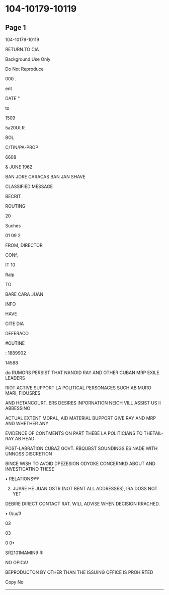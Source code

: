 # 104-10179-10119

## Page 1

104-10179-10119

RETURN.TO CIA

Background Use Only

Do Not Reproduce

000 .

ent

DATE "

to

1509

5a20Ut R

BOL

C/TIN/PA-PROP

6608

& JUNE 1962

BAN JORE CARACAS BAN JAN SHAVE

CLASSIFIED MESSAGE

BECRIT

ROUTING

20

Suches

01 09 2

FROM, DIRECTOR

CONf,

IT 10

Ralp

TO

BARE CARA JUAN

INFO

HAVE

CITE DIA

DEFERACO

#OUTINE

: 1889902

14588

do RUMORS PERSIST THAT NANOID RAY AND OTHER CUBAN MRP EXILE LEADERS

RIOT ACTIVE SUPPORT LA POLITICAL PERSONAGES SUCH AB MURO MARI, FIOUSRES

AND HETANCOURT. ERS DESIRES INPORNATION NEICH VILL ASSIST US II ABBESSINO

ACTUAL EXTENT MORAL, AID MATERIAL BUPPORT GIVE RAY AND MRP AND WHETHER ANY

EVIDENCE OF CONTMENTS ON PART THEBE LA POLITICIANS TO THETAIL-RAY AB HEAD

POST-LABRATION CUBAZ GOVT. RBQUBST SOUNDINGS ES NADE WITH UNNOSS DISCRETION

BINCE WISH TO AVOID DPEZESION ODYOKE CONCERNKD ABOUT AND INVESTICATINO THESE

• RELATIONS®®

2. JUARE HE JUAN OSTR (NOT BENT ALL ADDRESSES), IRA DOSS NOT YET

DEBIRE DIRECT CONTACT RAT. WILL ADVISE WHEN DECISION RRACHED.

• 0/ш/3

03

03

0 0•

SR2101MAMIN9 RI

NO OPICA!

BEPRODUCTON BY OTHER THAN THE ISSUING OFFICE IS PROHIRTED

Copy No

---

